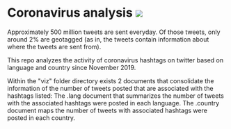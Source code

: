 # Coronavirus analysis ![](https://api.travis-ci.com/shartono17/twitter_coronavirus.svg?branch=master)

Approximately 500 million tweets are sent everyday. Of those tweets, only around 2% are geotagged (as in, the tweets contain information about where the tweets are sent from). 

This repo analyzes the activity of coronavirus hashtags on twitter based on language and country since November 2019.

Within the "viz" folder directory exists 2 documents that consolidate the information of the number of tweets posted that are associated with the hashtags listed: The .lang document that summarizes the number of tweets with the associated hashtags were posted in each language. The .country document maps the number of tweets with associated hashtags were posted in each country.
